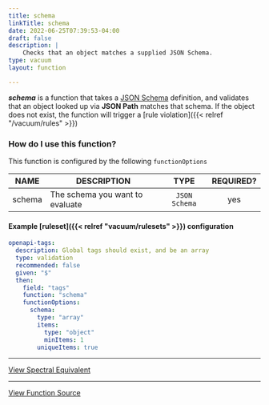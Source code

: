```yaml
---
title: schema
linkTitle: schema
date: 2022-06-25T07:39:53-04:00
draft: false
description: |
    Checks that an object matches a supplied JSON Schema.
type: vacuum
layout: function

---
```


**_schema_** is a function that takes a [JSON Schema](https://json-schema.org/) definition, and validates that
an object looked up via  **JSON Path** matches that schema. If the object does not exist, the function will trigger a 
[rule violation]({{< relref "/vacuum/rules" >}})

### How do I use this function?

This function is configured by the following `functionOptions`

|  NAME  | DESCRIPTION                     |     TYPE      | REQUIRED? |
|:------:|---------------------------------|:-------------:|:---------:|
| schema | The schema you want to evaluate | `JSON Schema` |    yes    |

#### Example [ruleset]({{< relref "vacuum/rulesets" >}}) configuration

```yaml
openapi-tags:
  description: Global tags should exist, and be an array
  type: validation
  recommended: false
  given: "$"
  then:
    field: "tags"
    function: "schema"
    functionOptions:
      schema:
        type: "array"
        items:
          type: "object"
          minItems: 1
        uniqueItems: true
```

---

[View Spectral Equivalent](https://meta.stoplight.io/docs/spectral/ZG9jOjExNg-core-functions#schema)

---

[View Function Source](https://github.com/daveshanley/vacuum/blob/main/functions/core/schema.go)